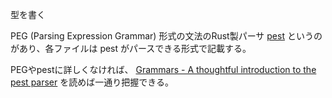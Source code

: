 型を書く

PEG (Parsing Expression Grammar) 形式の文法のRust製パーサ [pest](https://github.com/pest-parser/pest) というのがあり、各ファイルは pest がパースできる形式で記載する。

PEGやpestに詳しくなければ、 [Grammars - A thoughtful introduction to the pest parser](https://pest.rs/book/grammars/grammars.html) を読めば一通り把握できる。
